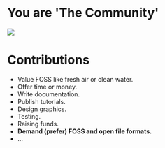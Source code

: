 
# You are 'The Community'

![](../../../images/open_source/not_a_coder-contribute.png)


# Contributions

  * Value FOSS like fresh air or clean water.
  * Offer time or money.
  * Write documentation.
  * Publish tutorials.
  * Design graphics.
  * Testing.
  * Raising funds.
  * **Demand (prefer) FOSS and open file formats.**
  * ...
